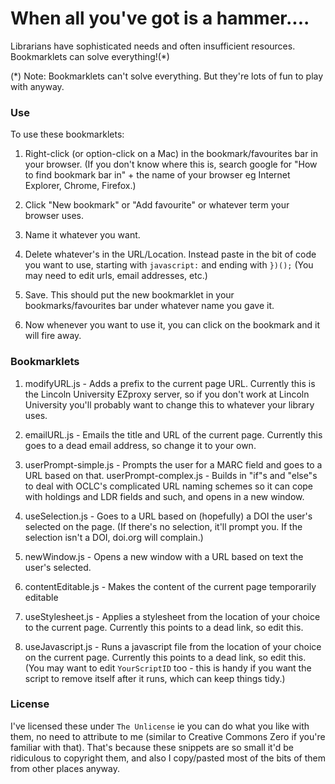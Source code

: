 When all you've got is a hammer....
======
Librarians have sophisticated needs and often insufficient resources. Bookmarklets can solve everything!(*)

(*) Note: Bookmarklets can't solve everything. But they're lots of fun to play with anyway.

### Use ###
To use these bookmarklets:

1. Right-click (or option-click on a Mac) in the bookmark/favourites bar in your browser. (If you don't know where this is, search google for "How to find bookmark bar in" + the name of your browser eg Internet Explorer, Chrome, Firefox.)

2. Click "New bookmark" or "Add favourite" or whatever term your browser uses.

3. Name it whatever you want.

4. Delete whatever's in the URL/Location. Instead paste in the bit of code you want to use, starting with `javascript:` and ending with `})();` (You may need to edit urls, email addresses, etc.)

5. Save. This should put the new bookmarklet in your bookmarks/favourites bar under whatever name you gave it.

6. Now whenever you want to use it, you can click on the bookmark and it will fire away.

### Bookmarklets ###

1. modifyURL.js - Adds a prefix to the current page URL. Currently this is the Lincoln University EZproxy server, so if you don't work at Lincoln University you'll probably want to change this to whatever your library uses.

2. emailURL.js - Emails the title and URL of the current page. Currently this goes to a dead email address, so change it to your own.

3. userPrompt-simple.js - Prompts the user for a MARC field and goes to a URL based on that.
userPrompt-complex.js - Builds in "if"s and "else"s to deal with OCLC's complicated URL naming schemes so it can cope with holdings and LDR fields and such, and opens in a new window.

4. useSelection.js - Goes to a URL based on (hopefully) a DOI the user's selected on the page. (If there's no selection, it'll prompt you. If the selection isn't a DOI, doi.org will complain.)

5. newWindow.js - Opens a new window with a URL based on text the user's selected.

6. contentEditable.js - Makes the content of the current page temporarily editable

7. useStylesheet.js - Applies a stylesheet from the location of your choice to the current page. Currently this points to a dead link, so edit this.

8. useJavascript.js - Runs a javascript file from the location of your choice on the current page. Currently this points to a dead link, so edit this. (You may want to edit `YourScriptID` too - this is handy if you want the script to remove itself after it runs, which can keep things tidy.)

### License ###

I've licensed these under `The Unlicense` ie you can do what you like with them, no need to attribute to me (similar to Creative Commons Zero if you're familiar with that). That's because these snippets are so small it'd be ridiculous to copyright them, and also I copy/pasted most of the bits of them from other places anyway.